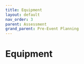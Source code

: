 ```yaml
---
title: Equipment
layout: default
nav_order: 3
parent: Assessment
grand_parent: Pre-Event Planning
---
```


# Equipment